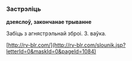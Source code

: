 ### Застрэліць
**дзеяслоў, закончанае трыванне**

Забіць з агнястрэльнай зброі. З. ваўка.

<a rel="author">[http://rv-blr.com/](http://rv-blr.com/slounik.jsp?letterId=0&maskId=0&pageId=1084)</a>
